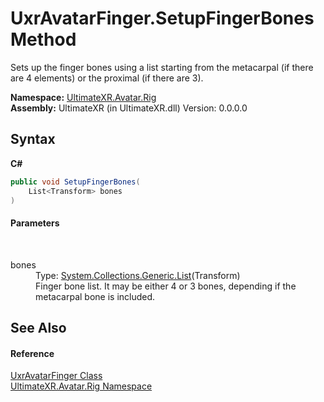 # UxrAvatarFinger.SetupFingerBones Method 
 

Sets up the finger bones using a list starting from the metacarpal (if there are 4 elements) or the proximal (if there are 3).

**Namespace:**&nbsp;<a href="N_UltimateXR_Avatar_Rig">UltimateXR.Avatar.Rig</a><br />**Assembly:**&nbsp;UltimateXR (in UltimateXR.dll) Version: 0.0.0.0

## Syntax

**C#**<br />
``` C#
public void SetupFingerBones(
	List<Transform> bones
)
```


#### Parameters
&nbsp;<dl><dt>bones</dt><dd>Type: <a href="https://docs.microsoft.com/dotnet/api/system.collections.generic.list-1" target="_blank" rel="noopener noreferrer">System.Collections.Generic.List</a>(Transform)<br />Finger bone list. It may be either 4 or 3 bones, depending if the metacarpal bone is included.</dd></dl>

## See Also


#### Reference
<a href="T_UltimateXR_Avatar_Rig_UxrAvatarFinger">UxrAvatarFinger Class</a><br /><a href="N_UltimateXR_Avatar_Rig">UltimateXR.Avatar.Rig Namespace</a><br />